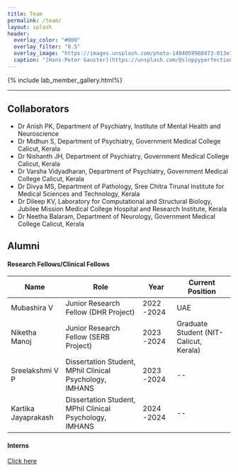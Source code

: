 ```yaml
---
title: Team
permalink: /team/
layout: splash
header:
  overlay_color: "#000"
  overlay_filter: "0.5"
  overlay_image: "https://images.unsplash.com/photo-1494059980473-813e73ee784b?ixlib=rb-1.2.1&ixid=MnwxMjA3fDB8MHxwaG90by1wYWdlfHx8fGVufDB8fHx8&auto=format&fit=crop&w=1769&q=80"
  caption: "[Hans-Peter Gauster](https://unsplash.com/@sloppyperfectionist) on [Unsplash](https://unsplash.com)"
---
```

{% include lab_member_gallery.html%}
<!--- {% include lab_alum_gallery.html%} -->
---

## Collaborators
* Dr Anish PK, Department of Psychiatry, Institute of Mental Health and Neuroscience
* Dr Midhun S, Department of Psychiatry, Government Medical College Calicut, Kerala
* Dr Nishanth JH, Department of Psychiatry, Government Medical College Calicut, Kerala
* Dr Varsha Vidyadharan, Department of Psychiatry, Government Medical College Calicut, Kerala
* Dr Divya MS, Department of Pathology, Sree Chitra Tirunal Institute for Medical Sciences and Technology, Kerala
* Dr Dileep KV, Laboratory for Computational and Structural Biology, Jubilee Mission Medical College Hospital and Research Institute, Kerala
* Dr Neetha Balaram, Department of Neurology, Government Medical College Calicut, Kerala

## Alumni
#### Research Fellows/Clinical Fellows
Name | Role | Year | Current Position
------------ | ------------ | ------------ | ------------
Mubashira V | Junior Research Fellow (DHR Project) | 2022 -2024 | UAE
Niketha Manoj | Junior Research Fellow (SERB Project) | 2023 -2024 | Graduate Student (NIT-Calicut, Kerala)
Sreelakshmi V P | Dissertation Student, MPhil Clinical Psychology, IMHANS | 2023 -2024 | --
Kartika Jayaprakash | Dissertation Student, MPhil Clinical Psychology, IMHANS | 2024 -2024 | --
#### Interns
<a href="/alum/"> Click here </a> <br/>
